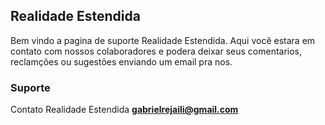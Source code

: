 ## Realidade Estendida

Bem vindo a pagina de suporte Realidade Estendida.
Aqui você estara em contato com nossos colaboradores e podera deixar seus comentarios, reclamções ou sugestões enviando um email pra nos.

### Suporte

Contato Realidade Estendida **gabrielrejaili@gmail.com**

